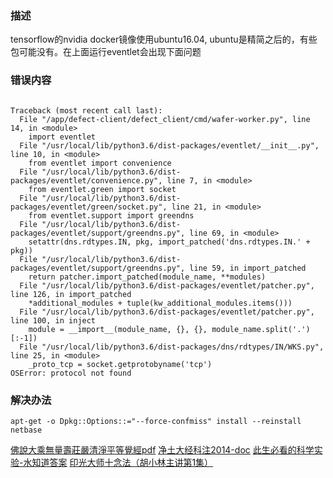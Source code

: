 ### 描述

tensorflow的nvidia docker镜像使用ubuntu16.04, ubuntu是精简之后的，有些包可能没有。在上面运行eventlet会出现下面问题


### 错误内容

```

Traceback (most recent call last):
  File "/app/defect-client/defect_client/cmd/wafer-worker.py", line 14, in <module>
    import eventlet
  File "/usr/local/lib/python3.6/dist-packages/eventlet/__init__.py", line 10, in <module>
    from eventlet import convenience
  File "/usr/local/lib/python3.6/dist-packages/eventlet/convenience.py", line 7, in <module>
    from eventlet.green import socket
  File "/usr/local/lib/python3.6/dist-packages/eventlet/green/socket.py", line 21, in <module>
    from eventlet.support import greendns
  File "/usr/local/lib/python3.6/dist-packages/eventlet/support/greendns.py", line 69, in <module>
    setattr(dns.rdtypes.IN, pkg, import_patched('dns.rdtypes.IN.' + pkg))
  File "/usr/local/lib/python3.6/dist-packages/eventlet/support/greendns.py", line 59, in import_patched
    return patcher.import_patched(module_name, **modules)
  File "/usr/local/lib/python3.6/dist-packages/eventlet/patcher.py", line 126, in import_patched
    *additional_modules + tuple(kw_additional_modules.items()))
  File "/usr/local/lib/python3.6/dist-packages/eventlet/patcher.py", line 100, in inject
    module = __import__(module_name, {}, {}, module_name.split('.')[:-1])
  File "/usr/local/lib/python3.6/dist-packages/dns/rdtypes/IN/WKS.py", line 25, in <module>
    _proto_tcp = socket.getprotobyname('tcp')
OSError: protocol not found
```

### 解决办法

```
apt-get -o Dpkg::Options::="--force-confmiss" install --reinstall netbase
```

[佛說大乘無量壽莊嚴清淨平等覺經pdf](http://doc.sxjy360.top/book/佛說大乘無量壽莊嚴清淨平等覺經(難字注音).pdf)
[净土大经科注2014-doc](http://doc.sxjy360.top/book/净土大经科注2014-doc.zip)
[此生必看的科学实验-水知道答案](http://v.youku.com/v_show/id_XMjgzMzcwNDk4OA)
[印光大师十念法（胡小林主讲第1集）](http://v.youku.com/v_show/id_XMzUwMzc4NzY4NA)
